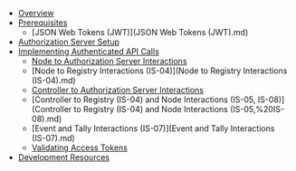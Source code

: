- [Overview](Overview.md)
- [Prerequisites](Prerequisites.md)
  - [JSON Web Tokens (JWT)](JSON Web Tokens (JWT).md)
- [Authorization Server Setup](Authorization%20Server%20Setup.md)
- [Implementing Authenticated API Calls](Implementing%20Authenticated%20API%20Calls.md)
  - [Node to Authorization Server Interactions](Node%20to%20Authorization%20Server%20Interactions.md)
  - [Node to Registry Interactions (IS-04)](Node to Registry Interactions (IS-04).md)
  - [Controller to Authorization Server Interactions](Controller%20to%20Authorization%20Server%20Interactions.md)
  - [Controller to Registry (IS-04) and Node Interactions (IS-05, IS-08)](Controller to Registry (IS-04) and Node Interactions (IS-05,%20IS-08).md)
  - [Event and Tally Interactions (IS-07)](Event and Tally Interactions (IS-07).md)
  - [Validating Access Tokens](Validating%20Access%20Tokens.md)
- [Development Resources](Development%20Resources.md)
